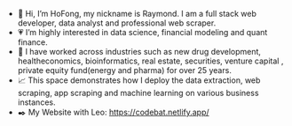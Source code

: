 - :raising_hand: Hi, I’m HoFong, my nickname is Raymond. I am a full stack web developer, data analyst and professional web scraper.
- :heartpulse: I’m highly interested in data science, financial modeling and quant finance. 
- :rocket: I have worked across industries such as new drug development, healtheconomics, bioinformatics, real estate, securities, venture capital , private equity fund(energy and pharma) for over 25 years.
- :chart_with_upwards_trend: This space demonstrates how I deploy the data extraction, web scraping, app scraping and machine learning on various business instances. 
- :black_nib: My Website with Leo:  https://codebat.netlify.app/

<!---
hofong428/hofong428 is a ✨ special ✨ repository because its `README.md` (this file) appears on your GitHub profile.
You can click the Preview link to take a look at your changes.
--->
